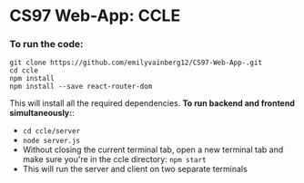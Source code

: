# CS97 Web-App: CCLE 

### To run the code:

```
git clone https://github.com/emilyvainberg12/CS97-Web-App-.git
cd ccle
npm install
npm install --save react-router-dom
```

This will install all the required dependencies.
**To run backend and frontend simultaneously:**:

- `cd ccle/server`
- `node server.js`
- Without closing the current terminal tab, open a new terminal tab and make sure you're in the ccle directory: `npm start`
- This will run the server and client on two separate terminals
